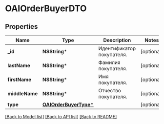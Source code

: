 # OAIOrderBuyerDTO

## Properties
Name | Type | Description | Notes
------------ | ------------- | ------------- | -------------
**_id** | **NSString*** | Идентификатор покупателя. | [optional] 
**lastName** | **NSString*** | Фамилия покупателя. | [optional] 
**firstName** | **NSString*** | Имя покупателя. | [optional] 
**middleName** | **NSString*** | Отчество покупателя. | [optional] 
**type** | [**OAIOrderBuyerType***](OAIOrderBuyerType.md) |  | [optional] 

[[Back to Model list]](../README.md#documentation-for-models) [[Back to API list]](../README.md#documentation-for-api-endpoints) [[Back to README]](../README.md)



